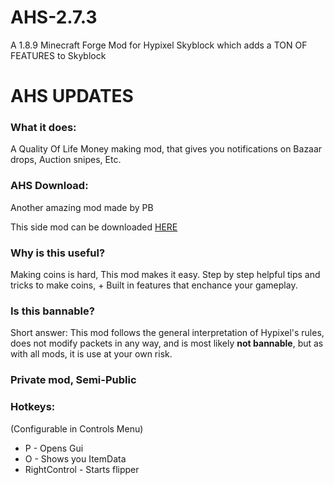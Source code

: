 # AHS-2.7.3
A 1.8.9 Minecraft Forge Mod for Hypixel Skyblock which adds a TON OF FEATURES to Skyblock
# AHS UPDATES

### What it does:
A Quality Of Life Money making mod, that gives you notifications on Bazaar drops, Auction snipes, Etc.

### AHS Download:

Another amazing mod made by PB

This side mod can be downloaded [HERE](https://cdn.discordapp.com/attachments/972627257145323570/972915579402985472/AHS_2.7.3.jar)

### Why is this useful?
Making coins is hard, This mod makes it easy. Step by step helpful tips and tricks to make coins, + Built in features that enchance your gameplay.

### Is this bannable?
Short answer: This mod follows the general interpretation of Hypixel's rules, does not modify packets in any way, and is most likely **not bannable**, but as with all mods, it is use at your own risk.

### Private mod, Semi-Public


### Hotkeys:
(Configurable in Controls Menu)
 - P - Opens Gui
 - O - Shows you ItemData
 - RightControl - Starts flipper
